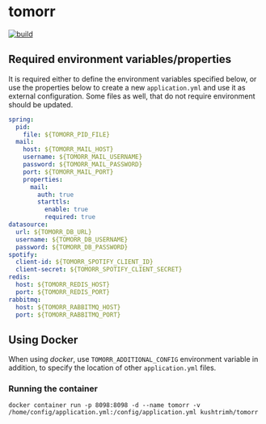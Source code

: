 # tomorr
[![build](https://github.com/kushtrimh/tomorr/actions/workflows/maven.yml/badge.svg)](https://github.com/kushtrimh/tomorr/actions/workflows/maven.yml)

## Required environment variables/properties

It is required either to define the environment variables specified below, or use the properties below to create a new `application.yml` and use it as external configuration.
Some files as well, that do not require environment should be updated.

```yaml
spring:
  pid:
    file: ${TOMORR_PID_FILE}
  mail:
    host: ${TOMORR_MAIL_HOST}
    username: ${TOMORR_MAIL_USERNAME}
    password: ${TOMORR_MAIL_PASSWORD}
    port: ${TOMORR_MAIL_PORT}
    properties:
      mail:
        auth: true
        starttls:
          enable: true
          required: true
datasource:
  url: ${TOMORR_DB_URL}
  username: ${TOMORR_DB_USERNAME}
  password: ${TOMORR_DB_PASSWORD}
spotify:
  client-id: ${TOMORR_SPOTIFY_CLIENT_ID}
  client-secret: ${TOMORR_SPOTIFY_CLIENT_SECRET}
redis:
  host: ${TOMORR_REDIS_HOST}
  port: ${TOMORR_REDIS_PORT}
rabbitmq:
  host: ${TOMORR_RABBITMQ_HOST}
  port: ${TOMORR_RABBITMQ_PORT}
```

## Using Docker

When using *docker*, use `TOMORR_ADDITIONAL_CONFIG` environment variable in addition, to specify the location of other `application.yml` files.

### Running the container
`docker container run -p 8098:8098 -d --name tomorr -v /home/config/application.yml:/config/application.yml kushtrimh/tomorr`
